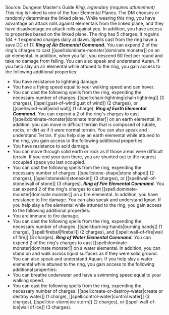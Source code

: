 Source: Dungeon Master's Guide
*Ring, legendary (requires attunement)*
This ring is linked to one of the four Elemental Planes. The DM chooses or randomly determines the linked plane.
While wearing this ring, you have advantage on attack rolls against elementals from the linked plane, and they have disadvantage on attack rolls against you. In addition, you have access to properties based on the linked plane.
The ring has 5 charges. It regains 1d4 + 1 expended charges daily at dawn. Spells cast from the ring have a save DC of 17.
***Ring of Air Elemental Command.*** You can expend 2 of the ring's charges to cast [[spell:dominate-monster|dominate monster]] on an air elemental. In addition, when you fall, you descend 60 feet per round and take no damage from falling. You can also speak and understand Auran.
If you help slay an air elemental while attuned to the ring, you gain access to the following additional properties:
* You have resistance to lightning damage.
* You have a flying speed equal to your walking speed and can hover.
* You can cast the following spells from the ring, expending the necessary number of charges: [[spell:chain-lightning|chain lightning]] (3 charges), [[spell:gust-of-wind|gust of wind]] (2 charges), or [[spell:wind-wall|wind wall]] (1 charge).
***Ring of Earth Elemental Command.*** You can expend a 2 of the ring's charges to cast [[spell:dominate-monster|dominate monster]] on an earth elemental. In addition, you can move in difficult terrain that is composed of rubble, rocks, or dirt as if it were normal terrain. You can also speak and understand Terran.
If you help slay an earth elemental while attuned to the ring, you gain access to the following additional properties:
* You have resistance to acid damage.
* You can move through solid earth or rock as if those areas were difficult terrain. If you end your turn there, you are shunted out to the nearest occupied space you last occupied.
* You can cast the following spells from the ring, expending the necessary number of charges: [[spell:stone-shape|stone shape]] (2 charges), [[spell:stoneskin|stoneskin]] (3 charges), or [[spell:wall-of-stone|wall of stone]] (3 charges).
***Ring of Fire Elemental Command.*** You can expend 2 of the ring's charges to cast [[spell:dominate-monster|dominate monster]] on a fire elemental. In addition, you have resistance to fire damage. You can also speak and understand Ignan.
If you help slay a fire elemental while attuned to the ring, you gain access to the following additional properties:
* You are immune to fire damage.
* You can cast the following spells from the ring, expending the necessary number of charges: [[spell:burning-hands|burning hands]] (1 charge), [[spell:fireball|fireball]] (2 charges), and [[spell:wall-of-fire|wall of fire]] (3 charges).
***Ring of Water Elemental Command.*** You can expend 2 of the ring's charges to cast [[spell:dominate-monster|dominate monster]] on a water elemental. In addition, you can stand on and walk across liquid surfaces as if they were solid ground. You can also speak and understand Aquan.
If you help slay a water elemental while attuned to the ring, you gain access to the following additional properties:
* You can breathe underwater and have a swimming speed equal to your walking speed.
* You can cast the following spells from the ring, expending the necessary number of charges: [[spell:create-or-destroy-water|create or destroy water]] (1 charge), [[spell:control-water|control water]] (3 charges), [[spell:ice-storm|ice storm]] (2 charges), or [[spell:wall-of-ice|wall of ice]] (3 charges).